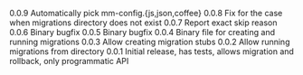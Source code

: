 0.0.9 Automatically pick mm-config.{js,json,coffee}
0.0.8 Fix for the case when migrations directory does not exist
0.0.7 Report exact skip reason
0.0.6 Binary bugfix
0.0.5 Binary bugfix
0.0.4 Binary file for creating and running migrations
0.0.3 Allow creating migration stubs
0.0.2 Allow running migrations from directory
0.0.1 Initial release, has tests, allows migration and rollback, only programmatic API
